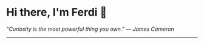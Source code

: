<h1>Hi there, I'm Ferdi 👋</h1>

<p><em>
  "Curiosity is the most powerful thing you own." — James Cameron
</em></p>

---
